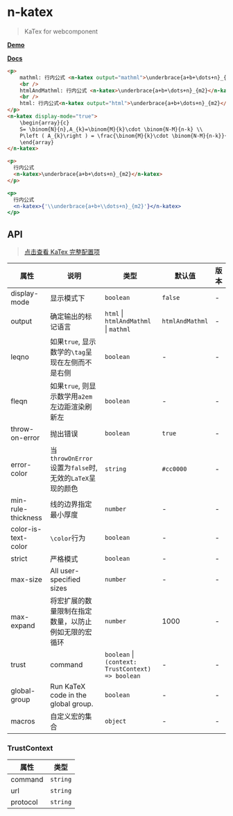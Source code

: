 # n-katex

> KaTex for webcomponent

**[Demo](https://monako97.github.io/neko-ui/katex)**

**[Docs](https://monako97.github.io/neko-ui/katex)**

```html
<p>
    mathml: 行内公式 <n-katex output="mathml">\underbrace{a+b+\dots+n}_{m2}</n-katex>
    <br />
    htmlAndMathml: 行内公式 <n-katex>\underbrace{a+b+\dots+n}_{m2}</n-katex>
    <br />
    html: 行内公式<n-katex output="html">\underbrace{a+b+\dots+n}_{m2}</n-katex>
</p>
<n-katex display-mode="true">
    \begin{array}{c}
    S= \binom{N}{n},A_{k}=\binom{M}{k}\cdot \binom{N-M}{n-k} \\
    P\left ( A_{k}\right ) = \frac{\binom{M}{k}\cdot \binom{N-M}{n-k}}{\binom{N}{n}}
    \end{array}
</n-katex>
```

```html
<p>
  行内公式
  <n-katex>\underbrace{a+b+\dots+n}_{m2}</n-katex>
</p>
```

```jsx
<p>
  行内公式
  <n-katex>{'\\underbrace{a+b+\\dots+n}_{m2}'}</n-katex>
</p>
```

## API

> [点击查看 KaTex 完整配置项](https://katex.org/docs/options.html)

| 属性                | 说明                                                     | 类型                                              | 默认值          | 版本 |
| ------------------- | -------------------------------------------------------- | ------------------------------------------------- | --------------- | ---- |
| display-mode        | 显示模式下                                               | `boolean`                                         | `false`         | -    |
| output              | 确定输出的标记语言                                       | `html` \| `htmlAndMathml` \| `mathml`             | `htmlAndMathml` | -    |
| leqno               | 如果`true`, 显示数学的`\tag`呈现在左侧而不是右侧         | `boolean`                                         | -               | -    |
| fleqn               | 如果`true`, 则显示数学用`a2em`左边距渲染刷新左           | `boolean`                                         | -               | -    |
| throw-on-error      | 抛出错误                                                 | `boolean`                                         | `true`          | -    |
| error-color         | 当`throwOnError`设置为`false`时, 无效的`LaTeX`呈现的颜色 | `string`                                          | `#cc0000`       | -    |
| min-rule-thickness  | 线的边界指定最小厚度                                     | `number`                                          | -               | -    |
| color-is-text-color | `\color`行为                                             | `boolean`                                         | -               | -    |
| strict              | 严格模式                                                 | `boolean`                                         | -               | -    |
| max-size            | All user-specified sizes                                 | `number`                                          | -               | -    |
| max-expand          | 将宏扩展的数量限制在指定数量，以防止例如无限的宏循环     | `number`                                          | 1000            | -    |
| trust               | command                                                  | `boolean` \| `(context: TrustContext) => boolean` | -               | -    |
| global-group        | Run KaTeX code in the global group.                      | `boolean`                                         | -               | -    |
| macros              | 自定义宏的集合                                           | `object`                                          | -               | -    |

### TrustContext

| 属性     | 类型     |
| -------- | -------- |
| command  | `string` |
| url      | `string` |
| protocol | `string` |
